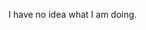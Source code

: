 I have no idea what I am doing.

<!---
yungshawarma/yungshawarma is a ✨ special ✨ repository because its `README.md` (this file) appears on your GitHub profile.
You can click the Preview link to take a look at your changes.
--->
